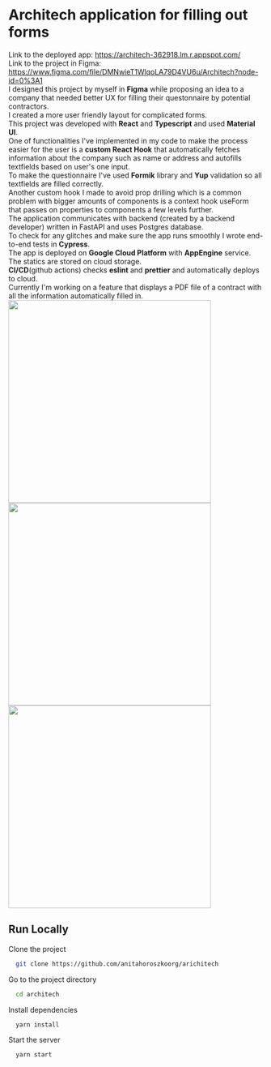 # Architech application for filling out forms

Link to the deployed app: https://architech-362918.lm.r.appspot.com/ </br>
Link to the project in Figma: https://www.figma.com/file/DMNwieT1WlqoLA79D4VU6u/Architech?node-id=0%3A1 </br>
I designed this project by myself in **Figma** while proposing an idea to a company that needed better UX for filling their questonnaire by potential contractors. </br> I created a more user friendly layout for complicated forms. </br> This project was developed with **React** and **Typescript** and used **Material UI**. </br> One of functionalities I've implemented in my code to make the process easier for the user is a **custom React Hook** that automatically fetches information about the company such as name or address and autofills textfields based on user's one input. </br>To make the questionnaire I've used **Formik** library and **Yup** validation so all textfields are filled correctly. </br> Another custom hook I made to avoid prop drilling which is a common problem with bigger amounts of components is a context hook useForm that passes on properties to components a few levels further. </br>The application communicates with backend (created by a backend developer) written in FastAPI and uses Postgres database. </br>To check for any glitches and make sure the app runs smoothly I wrote end-to-end tests in **Cypress**. </br>The app is deployed on **Google Cloud Platform** with **AppEngine** service. The statics are stored on cloud storage. </br> **CI/CD**(github actions) checks **eslint** and **prettier** and automatically deploys to cloud. </br>Currently I'm working on a feature that displays a PDF file of a contract with all the information automatically filled in. </br><img width = "400" src="https://user-images.githubusercontent.com/95635795/193845856-bec46da0-3ba3-4ec3-b5ce-c3f00d54b439.png"> <img width = "400" src="https://user-images.githubusercontent.com/95635795/193865473-bd3074fd-9571-4d73-bb0c-074670bfa687.png"><img width = "400" src="https://user-images.githubusercontent.com/95635795/196901136-49aeeeaa-47f8-4d6a-b521-237ff516991f.png">

## Run Locally

Clone the project

```bash
  git clone https://github.com/anitahoroszkoorg/arichitech
```

Go to the project directory

```bash
  cd architech
```

Install dependencies

```bash
  yarn install
```

Start the server

```bash
  yarn start
```
